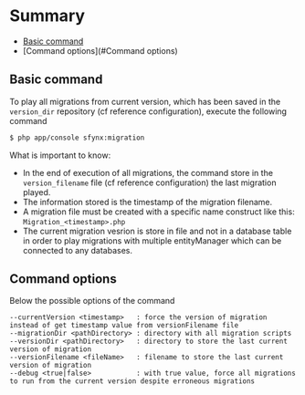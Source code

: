 # Summary

- [Basic command](#Basic-command)
- [Command options](#Command options)

## Basic command

To play all migrations from current version, which has been saved in the `version_dir` repository
(cf reference configuration), execute the following command

```sh
$ php app/console sfynx:migration
```

What is important to know:
- In the end of execution of all migrations, the command store in the `version_filename` file (cf reference configuration)
the last migration played.
- The information stored is the timestamp of the migration filename.
- A migration file must be created with a specific name construct like this: `Migration_<timestamp>.php`
- The current migration vesrion is store in file and not in a database table in order to play migrations
with multiple entityManager which can be connected to any databases.

## Command options

Below the possible options of the command

```
--currentVersion <timestamp>   : force the version of migration instead of get timestamp value from versionFilename file
--migrationDir <pathDirectory> : directory with all migration scripts
--versionDir <pathDirectory>   : directory to store the last current version of migration
--versionFilename <fileName>   : filename to store the last current version of migration
--debug <true|false>           : with true value, force all migrations to run from the current version despite erroneous migrations
```

